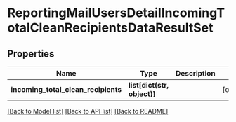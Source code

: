# ReportingMailUsersDetailIncomingTotalCleanRecipientsDataResultSet

## Properties
Name | Type | Description | Notes
------------ | ------------- | ------------- | -------------
**incoming_total_clean_recipients** | **list[dict(str, object)]** |  | [optional] 

[[Back to Model list]](../README.md#documentation-for-models) [[Back to API list]](../README.md#documentation-for-api-endpoints) [[Back to README]](../README.md)

